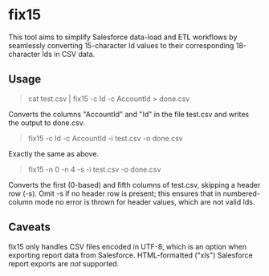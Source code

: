 # fix15

This tool aims to simplify Salesforce data-load and ETL workflows by seamlessly converting 15-character Id values to their corresponding 18-character Ids in CSV data. 

## Usage

> cat test.csv | fix15 -c Id -c AccountId > done.csv

Converts the columns "AccountId" and "Id" in the file test.csv and writes the output to done.csv.

> fix15 -c Id -c AccountId -i test.csv -o done.csv

Exactly the same as above.

> fix15 -n 0 -n 4 -s -i test.csv -o done.csv 

Converts the first (0-based) and fifth columns of test.csv, skipping a header row (-s). Omit -s if no header row is present; this ensures that in numbered-column mode no error is thrown for header values, which are not valid Ids.

## Caveats

fix15 only handles CSV files encoded in UTF-8, which is an option when exporting report data from Salesforce. HTML-formatted ("xls") Salesforce report exports are *not* supported.